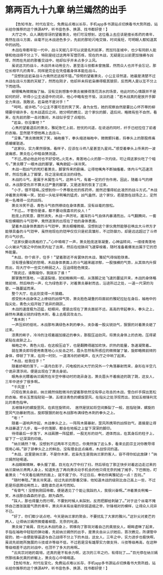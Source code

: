 # 第两百九十九章 纳兰嫣然的出手
        【告知书友，时代在变化，免费站点难以长存，手机app多书源站点切换看书大势所趋，站长给你推荐的这个换源APP，听书音色多、换源、找书都好使！】
       大厅之中，众人满脸惊讶的望着萧炎，他们可没想到，这位看上去应该是擅长炼药的青年，竟然在战斗方面，丝毫不比木战逊色多少，先前的那轮闪电交锋，时间虽短，可明眼人都知道其中的凶险。
       木战在帝都年轻一代中，战斗天赋几乎可以说是名列前茅，而加玛圣城中，也少有同龄人能够和他战得不分上下，特别是经过这两年军营历练，现在的木战，无疑是比以前更加强横与凶悍，然而在先前的那番交战中，他却似乎并未占多少上风。
       虽说这次的战斗，木战并未动用全力，甚至连斗技都未曾施展，然而众人也并不会忘记，那位长相平凡的青年，同样是完全在凭借着身体本能在战斗。
       “没想到这岩枭战斗力竟然还这般不错…”惊愕的望着萧炎，小公主讶然道，她最是清楚不过木战在战斗方面的天赋了，然而在刚才，他却并未将岩枭揍得极其狼狈，反而两人是以互不分上下而结场。
       柳翎嘴角微微抽了抽，没有见到想象中萧炎被揍得落花流水的场景，他此时的心情跟并不是如何的好，听得小公主话语中的诧异，他心中略有些不愉，淡淡的道：“若木战真的是放开手脚全力来战，我敢说，岩枭绝不是对手！”
       “呵呵，或许吧。”小公主不置可否的笑了笑，身为女性，她的观察自然是要比心怀芥蒂的柳翎要仔细许多，在木战退后之间，她分明的瞧见，这个家伙的脚，退后间，略微有些不自然，看来，在先前的那一击对轰间，木战似乎受了点暗创。
       “岩枭，你没事吧？”
       心焦的望着退后的萧炎，雅妃急忙上前，担忧的问道，在说话的同时，纤手已经拉住了前者的衣袖，显然是不想他再上去战斗。
       “没事。”萧炎微微笑了笑，袖袍垂下，拳头缩进袖袍中，微微颤抖着，将拳头上的那股疼痛感缓缓驱逐。
       “这家伙，实力果然很强，看样子，应该在斗师八星甚至九星间…”感受着拳头上传来的一波波痛感，萧炎在心中暗自猜测道。
       “不过…想必他此时也不好受吧…火克木，青莲地心火的那一次灼烧，可让得这家伙吃了个暗亏。”萧炎瞟了一眼木战的脚掌，嘴角掀起一抹冷笑。
       木战一脸凶气的死盯着萧炎，脚掌传来的剧痛，让得他嘴角不断抽搐着，体内斗气迅速流转，然后包裹上了脚掌，将之渲染成淡淡的绿色。
       木战的斗气，是属于木属性斗气，这种斗气，有着一定的疗伤作用，因此，随着斗气的缭绕，木战那受伤并不算太过严重的脚掌，又是逐渐的恢复了过来。
       “小子，很不错嘛…没想到你一个养尊处优的炼药师，居然还懂得如此凌厉的战斗方式。”木战冲着萧炎咧嘴一笑，犹如一头呲牙咧嘴的猛虎，凶气盎然，这个家伙，若是放在战场之上，定然是一名难得一见的凶将。
       萧炎冷笑不语，青色斗气依然缭绕在身体表面，没有丝毫的放松。
       “不过…，不管你是谁，都不要动我喜欢的女人！”
       脸庞上的笑意，骤然消失，木战一声厉吼，雄浑的斗气自体内暴涌而出，斗气翻腾间，一套有些模糊的斗气铠甲，竟然逐渐的出现在了他的身体表面。
       望着木战身体表面的斗气铠甲，萧炎眼瞳微缩，没想到这个家伙竟然能够召唤出大斗师方才能够具备的斗气铠甲，虽然他现在的铠甲仅仅只是初具雏形，不过防御力，却是远远超过了斗师的斗气纱衣。
       “这家伙要动真格的了…”心中喃喃了一声，萧炎脸庞逐渐凝重，心神运转间，一缕缕青莲地心火被从气旋之中的纳灵内扯了出来，然后在经脉间飞速穿梭着，随时准备着爆发出属于它的恐怖能量。
       “木战，你个疯子，住手！”望着那还不肯罢休的木战，雅妃气得俏脸铁青。
       没有理会雅妃的怒喝，木战身体表面上的斗气越来越浓郁，一股强横的气势，从其体内升探而出，将大厅中一些实力稍弱之人，压迫得脸色微变。
       “我说过，谁敢碰你，我就杀了谁！”
       脚掌轰然落地，一道道裂缝，犹如蜘蛛网一般，从落脚之处飞速的蔓延开来，木战的身体略微前倾，然后咻的一声，化为绿色影子，对着萧炎暴射而去，沿途所过之处，一道一尺深的沟壑，一路蔓延而来。
       整个大厅，在此刻变得一片狼藉。
       感受到木战身体之上缭绕的凶悍气势，萧炎脸色凝重的将面前的雅妃拉扯在身后，袖袍中的指尖处，青色火焰开始了诡异的跳跃…
       木战的速度极为迅猛，眨眼间，便是出现在了萧炎面前不远，高高的举起拳头，拳头之上，赫然布满着尖锐的绿色木刺，看上去极具攻击力。
       “青木刺！”
       一声压抑的低吼，木战那布满绿色木刺的拳头，夹杂着一股尖锐劲气，狠狠的对着萧炎砸了过来。
       漆黑的眸子，冷冷的注视着越加接近的拳头，那股压迫劲风，将萧炎身体上的衣袍，压得紧紧贴在皮肤之上。
       袖袍之中，青色火焰，在这般压迫下，也是翻腾得越加欢快，炽热的能量，急速凝聚着…
       就在萧炎即将使用青莲地心火反击之时，眉头忽然有所感应的微微皱了皱，旋即略微前倾的身体，停顿了下来，在同一时刻，一道清冷的娇喝声，在大厅之中响了起来。
       “木战，给我住手！”
       随着娇喝的落下，一道月白影子，闪电般的从大厅的另外一个角落暴射而来，身形在半空几个诡异漂浮间，便是出现在了萧炎身前。
       眼角余光瞟着纳兰嫣然在半空中移动时的诡异身法，萧炎眉头不着痕迹的跳了跳，这女人，三年中进步了很多啊…
       “千风罡！”
       闪现在萧炎身前，纳兰嫣然俏脸微冷的望着那依然没有停止攻击的木战，雪白纤手探出宽松的衣袖，修长玉葱指轻轻一弹，五缕淡青色的螺旋罡风，在指尖之处浮现而出，犹如五根锋利无比的青色指甲。
       五根锋利的螺旋罡风，在疯狂旋转间， 居然是犹如将空间撕裂了一般，屈指轻弹，螺旋的罡风气劲暴射而出，旋即狠狠的射在木战那布满绿色木刺的拳头之上。
       “嘭！”
       随着一道响声炸起，木战拳头之上，一阵阵木屑暴射，罡风所携带的凶悍劲气，直接是让得木战暴退了几步，每一步的落脚，都会在地板之上留下深深的脚印。
       待得最后一步落下，木战肩膀一阵猛颤，一股无形的劲气，透体而出，在其身后的柱子上，留下了一记深深的印痕。
       “纳兰嫣然？嘿，没想到不过两年不见而已，你竟然强了这么多，看来云韵宗主对你教导得很用心嘛。”舔了舔拳头之上的鲜血，没有理会这点痛疼，木战惊诧的道。
       “木战，这里是纳兰家，不是你木家，岩枭先生是我纳兰家的客人，容不得你如此放肆！”纳兰嫣然轻喝道。
       木战眼眸微眯，拳头握了握，目光在大厅中扫了扫，然后顿在了那正快步对着这边走过来的纳兰桀纳兰肃两人身上，知道失去了再向萧炎动手机会的他只得无奈的摊了摊手，下巴微抬，盯着萧炎：“今天看在嫣然的面上，就不废了你，不过日后，奉劝你离雅妃远一点！否则…”
       “随时奉陪…”萧炎冷笑道，经过先前的那番交锋，他知道木战的级别比自己高上一些，不过若是将底牌动用而上，谁胜谁负还未可而知。
       “有骨气！没想到刚回帝都，便是遇见了个能让我踩的人，我很兴奋啊…”冲着萧炎咧嘴一笑，木战那白森森的牙齿，颇为森然。
       “踩人，那也得量力而行啊，不要到时候人未踩到，反而把脚给刺破了…”对于这个丝毫不掩饰自己嚣张跋扈气质的青年，萧炎并未有丝毫的软弱退缩之举，针锋相对的模样，让得众人诧异不已。
       “好了，你们都少说点吧，今天是纳兰家的聚会，不要扰乱了大家的雅兴。”这针尖对麦芒的两人，让得纳兰嫣然微蹙着柳眉，无奈的叱道。
       萧炎耸了耸肩，目光从木战的身上，转移向了那背对着自己的美丽女人，眼眸虚眯了起来，手指在袖袍中轻轻的弹动着，先前纳兰嫣然的出手，是萧炎自从认识她后，首次瞧见，所谓管中窥豹，她一击便能够逼退与自己战得不分上下的木战，这女人，三年之中，实力进步也极快啊，虽说先前她所施展的斗技或许等级不低，不过若是没有雄厚实力做支持，斗技等级再高，在这种等级相差不远的对战中，也顶不了多大的用啊…
       “云岚宗对她的栽培，还真的是不有余力啊，这次的三年之约，有得玩了……”目光停在纳兰嫣然那线条优美的娇躯上，萧炎在心中喃喃道。
       【告知书友，时代在变化，免费站点难以长存，手机app多书源站点切换看书大势所趋，站长给你推荐的这个换源APP，听书音色多、换源、找书都好使！】